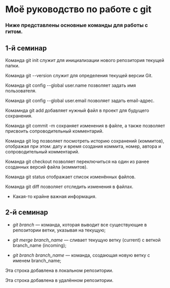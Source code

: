 # Моё руководство по работе с git

### Ниже представлены основные команды для работы с гитом.

## 1-й семинар
Команда git init служит для инициализации нового репозитория текущей папки.

Команда git --version служит для определения текущей версии Git.

Команда git config --global user.name позволяет задать имя пользователя.

Команда git config --global user.email позволяет задать email-адрес.

Комамнда git add добавляет нужный файл в проект для будущего сохранения.

Команда git commit -m сохраняет изменения в файле, а также позволяет присвоить сопроводительный комментарий.

Команда git log позволяет посмотреть историю сохранений (коммитов), отображая при этом: дату и время создания коммита, номер, автора и сопроводительный комментарий.

Команда git checkout позволяет переключиться на один из ранее созданных версий файла (коммитов).

Команда git status отображает список изменённых файлов.

Команда git diff позволяет отследить изменения в файлах.

* Какая-то крайне важная информация.

## 2-й семинар

* *git branch* — команда, которая выводит все существующие в репозитории ветки, указывая на текущую;

* *git merge branch_name* — сливает текущую ветку (current) с веткой branch_name (incoming);

* *git branch branch_name* — команда, создающая новую ветку с именем branch_name;

Эта строка добавлена в локальном репозитории.

Эта строка добавлена в удалённом репозитории.
